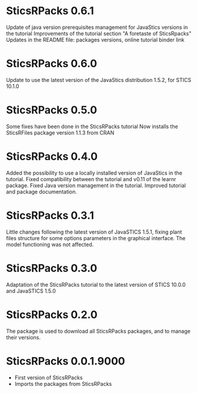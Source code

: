 # SticsRPacks 0.6.1
Update of java version prerequisites management for JavaStics versions in the tutorial
Improvements of the tutorial section "A foretaste of SticsRpacks"
Updates in the README file: packages versions, online tutorial binder link

# SticsRPacks 0.6.0
Update to use the latest version of the JavaStics distribution 1.5.2, for STICS 10.1.0

# SticsRPacks 0.5.0
Some fixes have been done in the SticsRPacks tutorial 
Now installs the SticsRFiles package version 1.1.3 from CRAN

# SticsRPacks 0.4.0

Added the possibility to use a locally installed version of JavaStics in the tutorial. 
Fixed compatibility between the tutorial and v0.11 of the learnr package.
Fixed Java version management in the tutorial.
Improved tutorial and package documentation.

# SticsRPacks 0.3.1

Little changes following the latest version of JavaSTICS 1.5.1, fixing plant files
structure for some options parameters in the graphical interface.
The model functioning was not affected.


# SticsRPacks 0.3.0

Adaptation of the SticsRPacks tutorial to the latest version of STICS 10.0.0 and JavaSTICS 1.5.0 


# SticsRPacks 0.2.0

The package is used to download all SticsRPacks packages, and to manage their versions.


# SticsRPacks 0.0.1.9000

* First version of SticsRPacks
* Imports the packages from SticsRPacks
